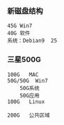 ### 新磁盘结构

```
45G Win7    
40G 软件
系统：Debian9	25
```

### 三星500G

```
100G   MAC
50G/50G  Win7
	50G系统
	50G应用
100G   Linux

200G   公共区域

```

